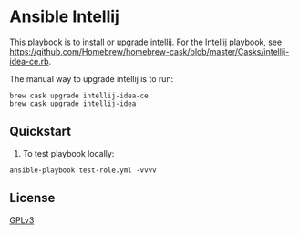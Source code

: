 # Ansible Intellij
This playbook is to install or upgrade intellij. For the Intellij playbook, see https://github.com/Homebrew/homebrew-cask/blob/master/Casks/intellij-idea-ce.rb.

The manual way to upgrade intellij is to run:
```
brew cask upgrade intellij-idea-ce
brew cask upgrade intellij-idea
```

## Quickstart
1. To test playbook locally:
  ```
  ansible-playbook test-role.yml -vvvv
  ```

## License
[GPLv3](LICENSE)
